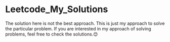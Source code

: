 # Leetcode_My_Solutions
The solution here is not the best approach.
This is just my approach to solve the particular problem.
If you are interested in my approach of solving problems, feel free to check the solutions.😊
